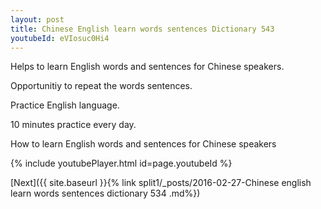 ```yaml
---
layout: post
title: Chinese English learn words sentences Dictionary 543 
youtubeId: eVIosuc0Hi4
---
```

 
 
Helps to learn English words and sentences for Chinese speakers.

Opportunitiy to repeat the words sentences. 

Practice English language. 
 
10 minutes practice every day. 
 
How to learn English words and sentences for Chinese speakers 
 
{% include youtubePlayer.html id=page.youtubeId %}
 
 
[Next]({{ site.baseurl }}{% link  split1/_posts/2016-02-27-Chinese english learn words sentences dictionary 534 .md%})
 
